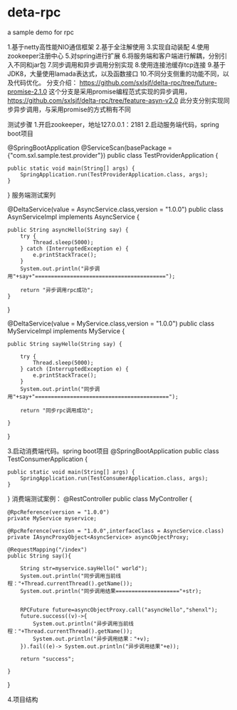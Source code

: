 # deta-rpc
a sample demo for rpc

1.基于netty高性能NIO通信框架
2.基于全注解使用
3.实现自动装配
4.使用zookeeper注册中心
5.对spring进行扩展
6.将服务端和客户端进行解耦，分别引入不同和jar包
7.同步调用和异步调用分别实现
8.使用连接池缓存tcp连接
9.基于JDK8，大量使用lamada表达式，以及函数接口
10.不同分支侧重的功能不同，以及代码优化。
分支介绍：
https://github.com/sxlsjf/delta-rpc/tree/future-promise-2.1.0 这个分支是采用promise编程范式实现的异步调用，https://github.com/sxlsjf/delta-rpc/tree/feature-asyn-v2.0 此分支分别实现同步异步调用，与采用promise的方式稍有不同

测试步骤
1.开启zookeeper，地址127.0.0.1：2181
2.启动服务端代码，spring boot项目

@SpringBootApplication
@ServiceScan(basePackage = {"com.sxl.sample.test.provider"})
public class TestProviderApplication {

    public static void main(String[] args) {
        SpringApplication.run(TestProviderApplication.class, args);
    }

}
服务端测试案列

@DeltaService(value = AsyncService.class,version = "1.0.0")
public class AsynServiceImpl implements AsyncService {

    public String asyncHello(String say) {
        try {
            Thread.sleep(5000);
        } catch (InterruptedException e) {
            e.printStackTrace();
        }
        System.out.println("异步调用"+say+"=========================================");

        return "异步调用rpc成功";
    }
}

@DeltaService(value = MyService.class,version = "1.0.0")
public class MyServiceImpl implements MyService {


    public String sayHello(String say) {

        try {
            Thread.sleep(5000);
        } catch (InterruptedException e) {
            e.printStackTrace();
        }
        System.out.println("同步调用"+say+"==========================================");

        return "同步rpc调用成功";

    }
}

3.启动消费端代码。spring boot项目
@SpringBootApplication
public class TestConsumerApplication {

    public static void main(String[] args) {
        SpringApplication.run(TestConsumerApplication.class, args);
    }

}
消费端测试案例：
@RestController
public class MyController {

    @RpcReference(version = "1.0.0")
    private MyService myservice;

    @RpcReference(version = "1.0.0",interfaceClass = AsyncService.class)
    private IAsyncProxyObject<AsyncService> asyncObjectProxy;

    @RequestMapping("/index")
    public String say(){

        String str=myservice.sayHello(" world");
        System.out.println("同步调用当前线程："+Thread.currentThread().getName());
        System.out.println("同步调用结果===================="+str);


        RPCFuture future=asyncObjectProxy.call("asyncHello","shenxl");
        future.success((v)->{
            System.out.println("异步调用当前线程："+Thread.currentThread().getName());
            System.out.println("异步调用结果："+v);
        }).fail((e)-> System.out.println("异步调用结果"+e));

        return "success";

    }

}

4.项目结构






